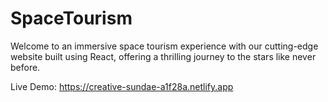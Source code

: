 # SpaceTourism

Welcome to an immersive space tourism experience with our cutting-edge website built using React, offering a thrilling journey to the stars like never before.

Live Demo: https://creative-sundae-a1f28a.netlify.app
